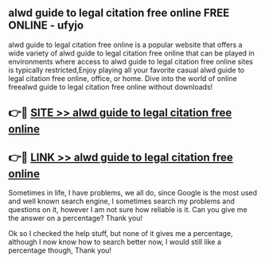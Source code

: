 ## alwd guide to legal citation free online FREE ONLINE - ufyjo

alwd guide to legal citation free online is a popular website that offers a wide variety of alwd guide to legal citation free online that can be played in environments where access to alwd guide to legal citation free online sites is typically restricted,Enjoy playing all your favorite casual alwd guide to legal citation free online, office, or home. Dive into the world of online freealwd guide to legal citation free online without downloads!

## 👉🔴 [SITE >> alwd guide to legal citation free online](http://news.freeplayer.one?title=alwd_guide_to_legal_citation_free_online&ref=FRRE)

## 👉🔴 [LINK >> alwd guide to legal citation free online](http://news.freeplayer.one?title=alwd_guide_to_legal_citation_free_online&ref=FREE)

Sometimes in life, I have problems, we all do, since Google is the most used and well known search engine, I sometimes search my problems and questions on it, however I am not sure how reliable is it. Can you give me the answer on a percentage? Thank you!

Ok so I checked the help stuff, but none of it gives me a percentage, although I now know how to search better now, I would still like a percentage though, Thank you!
